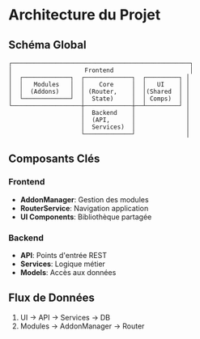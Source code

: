# Architecture du Projet

## Schéma Global
```
┌─────────────────────────────────────────────────┐
│                    Frontend                     │
│  ┌─────────────┐  ┌─────────────┐  ┌─────────┐ │
│  │   Modules   │  │    Core     │  │   UI    │ │
│  │  (Addons)   │  │ (Router,    │  │(Shared  │ │
│  └─────────────┘  │  State)     │  │ Comps)  │ │
└───────────────────┼─────────────┼──┴─────────┘ │
                    │  Backend    │              │
                    │  (API,      │              │
                    │  Services)  │              │
                    └─────────────┘              │
```

## Composants Clés

### Frontend
- **AddonManager**: Gestion des modules
- **RouterService**: Navigation application
- **UI Components**: Bibliothèque partagée

### Backend
- **API**: Points d'entrée REST
- **Services**: Logique métier
- **Models**: Accès aux données

## Flux de Données
1. UI → API → Services → DB
2. Modules → AddonManager → Router
